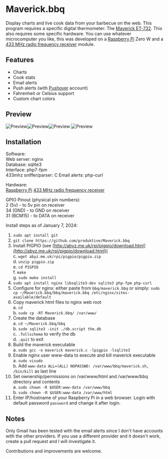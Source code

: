 # Maverick.bbq

Display charts and live cook data from your barbecue on the web. This program requires a specific digital thermometer: The [Maverick ET-732](https://a.co/d/69JztoX). This also requires some specific hardware. You can use whatever microcomputer you like, this was developed on a [Raspberry Pi](https://www.raspberrypi.com/) Zero W and a [433 MHz radio frequency receiver](https://a.co/d/5NI6uH5) module.
## Features

 - Charts
 - Cook stats
 - Email alerts
 - Push alerts (with [Pushover](https://pushover.net) account)
 - Fahrenheit or Celsius support
 - Custom chart colors

## Preview

![Preview](https://i.imgur.com/ARQeb9k.png)![Preview](https://i.imgur.com/gwGJIyh.png)![Preview](https://i.imgur.com/DwpoN1P.png)
![Preview](https://i.imgur.com/DhPqIZW.png)
## Installation
Software:  
Web server: nginx  
Database: sqlite3  
Interface: php7-fpm  
433mhz sniffer/parser: C
Email alerts: php-curl

Hardware:  
[Raspberry Pi](https://www.raspberrypi.com/)
[433 MHz radio frequency receiver](https://a.co/d/5NI6uH5)

GPIO Pinout (physical pin numbers):  
2 (5v) - to 5v pin on receiver  
34 (GND) - to GND on receiver  
31 (BCM15) - to DATA on receiver

Install steps as of January 7, 2024:

1.  `sudo apt install git`
2.  `git clone https://github.com/produktive/Maverick.bbq`
3.  Install PIGPIO (see [http://abyz.me.uk/rpi/pigpio/download.html](http://abyz.me.uk/rpi/pigpio/download.html))  
    c. `wget abyz.me.uk/rpi/pigpio/pigpio.zip`  
    d. `unzip pigpio.zip`  
    e. `cd PIGPIO`  
    f. `make`  
    g. `sudo make install`
4.  `sudo apt install nginx libsqlite3-dev sqlite3 php-fpm php-curl`
5.  Configure for nginx: either paste from `bbq/maverick.bbq` or simply: 
`sudo cp ~/Maverick.bbq/bbq/maverick.bbq /etc/nginx/sites-available/default`
6.  Copy maverick html files to nginx web root  
    a. `cd`  
    b. `sudo cp -RT Maverick.bbq/ /var/www/`    
7.  Create the database  
    a. `cd ~/Maverick.bbq/bbq`  
    b. `sudo sqlite3 -init ./db.script the.db`  
    c. `.fullschema` to verify the db  
    d. `.quit` to exit  
8.  Build the maverick executable  
    a. `sudo gcc -o maverick maverick.c -lpigpio -lsqlite3`
9.  Enable nginx user www-data to execute and kill maverick executable  
    a. `sudo visudo`  
    b. Add `www-data ALL=(ALL) NOPASSWD: /var/www/bbq/maverick.sh, /bin/kill` as last line
10.  Set ownership/permissions on /var/www/html and /var/www/bbq directory and contents  
    a. `sudo chown -R $USER:www-data /var/www/bbq`  
    b. `sudo chown -R $USER:www-data /var/www/html`  
11. Enter IP/hostname of your Raspberry Pi in a web browser. Login with default password `password` and change it after login.

## Notes
Only Gmail has been tested with the email alerts since I don't have accounts with the other providers. If you use a different provider and it doesn't work, create a pull request and I will investigate it.

Contributions and improvements are welcome.
